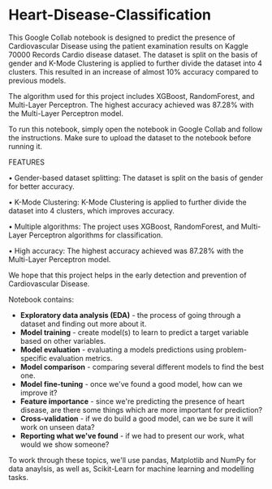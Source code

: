 # Heart-Disease-Classification

This Google Collab notebook is designed to predict the presence of Cardiovascular Disease using the patient examination results on Kaggle 70000 Records Cardio disease dataset. The dataset is split on the basis of gender and K-Mode Clustering is applied to further divide the dataset into 4 clusters. This resulted in an increase of almost 10% accuracy compared to previous models.

The algorithm used for this project includes XGBoost, RandomForest, and Multi-Layer Perceptron. The highest accuracy achieved was 87.28% with the Multi-Layer Perceptron model.

To run this notebook, simply open the notebook in Google Collab and follow the instructions. Make sure to upload the dataset to the notebook before running it.

FEATURES

• Gender-based dataset splitting: The dataset is split on the basis of gender for better accuracy.

• K-Mode Clustering: K-Mode Clustering is applied to further divide the dataset into 4 clusters, which improves accuracy.

• Multiple algorithms: The project uses XGBoost, RandomForest, and Multi-Layer Perceptron algorithms for classification.

• High accuracy: The highest accuracy achieved was 87.28% with the Multi-Layer Perceptron model.

We hope that this project helps in the early detection and prevention of Cardiovascular Disease.

Notebook contains: 

* **Exploratory data analysis (EDA)** - the process of going through a dataset and finding out more about it.
* **Model training** - create model(s) to learn to predict a target variable based on other variables.
* **Model evaluation** - evaluating a models predictions using problem-specific evaluation metrics. 
* **Model comparison** - comparing several different models to find the best one.
* **Model fine-tuning** - once we've found a good model, how can we improve it?
* **Feature importance** - since we're predicting the presence of heart disease, are there some things which are more important for prediction?
* **Cross-validation** - if we do build a good model, can we be sure it will work on unseen data?
* **Reporting what we've found** - if we had to present our work, what would we show someone?

To work through these topics, we'll use pandas, Matplotlib and NumPy for data anaylsis, as well as, Scikit-Learn for machine learning and modelling tasks.



